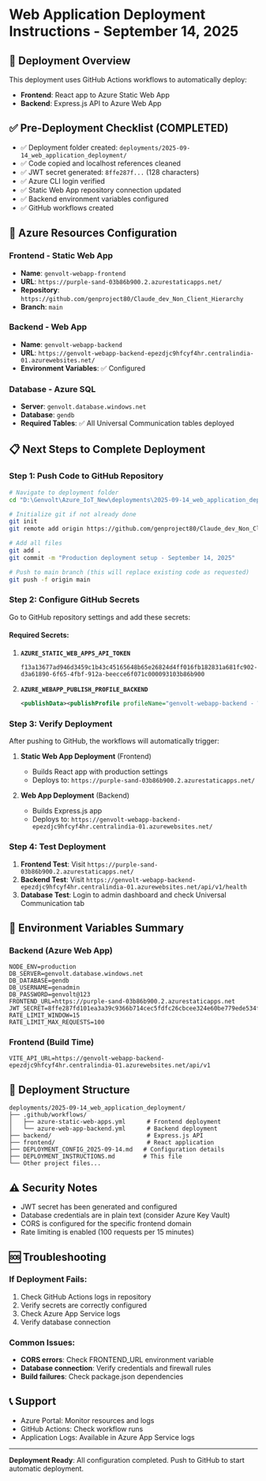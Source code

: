 # Web Application Deployment Instructions - September 14, 2025

## 🚀 Deployment Overview

This deployment uses GitHub Actions workflows to automatically deploy:
- **Frontend**: React app to Azure Static Web App
- **Backend**: Express.js API to Azure Web App

## ✅ Pre-Deployment Checklist (COMPLETED)

- ✅ Deployment folder created: `deployments/2025-09-14_web_application_deployment/`
- ✅ Code copied and localhost references cleaned
- ✅ JWT secret generated: `8ffe287f...` (128 characters)
- ✅ Azure CLI login verified
- ✅ Static Web App repository connection updated
- ✅ Backend environment variables configured
- ✅ GitHub workflows created

## 🔧 Azure Resources Configuration

### Frontend - Static Web App
- **Name**: `genvolt-webapp-frontend`
- **URL**: `https://purple-sand-03b86b900.2.azurestaticapps.net/`
- **Repository**: `https://github.com/genproject80/Claude_dev_Non_Client_Hierarchy`
- **Branch**: `main`

### Backend - Web App
- **Name**: `genvolt-webapp-backend`
- **URL**: `https://genvolt-webapp-backend-epezdjc9hfcyf4hr.centralindia-01.azurewebsites.net/`
- **Environment Variables**: ✅ Configured

### Database - Azure SQL
- **Server**: `genvolt.database.windows.net`
- **Database**: `gendb`
- **Required Tables**: ✅ All Universal Communication tables deployed

## 📋 Next Steps to Complete Deployment

### Step 1: Push Code to GitHub Repository

```bash
# Navigate to deployment folder
cd "D:\Genvolt\Azure_IoT_New\deployments\2025-09-14_web_application_deployment"

# Initialize git if not already done
git init
git remote add origin https://github.com/genproject80/Claude_dev_Non_Client_Hierarchy.git

# Add all files
git add .
git commit -m "Production deployment setup - September 14, 2025"

# Push to main branch (this will replace existing code as requested)
git push -f origin main
```

### Step 2: Configure GitHub Secrets

Go to GitHub repository settings and add these secrets:

#### Required Secrets:
1. **`AZURE_STATIC_WEB_APPS_API_TOKEN`**
   ```
   f13a13677ad946d3459c1b43c45165648b65e26824d4ff016fb182831a681fc902-d3a61890-6f65-4fbf-912a-beecce6f071c000093103b86b900
   ```

2. **`AZURE_WEBAPP_PUBLISH_PROFILE_BACKEND`**
   ```xml
   <publishData><publishProfile profileName="genvolt-webapp-backend - Web Deploy" publishMethod="MSDeploy" publishUrl="genvolt-webapp-backend-epezdjc9hfcyf4hr.scm.centralindia-01.azurewebsites.net:443" msdeploySite="genvolt-webapp-backend" userName="$genvolt-webapp-backend" userPWD="yJKRy3KHr1zEqqZTtsGoy7ALucDsGLK8TGLt89JpQQpSKk24pq5PkaAjRa08" destinationAppUrl="https://genvolt-webapp-backend-epezdjc9hfcyf4hr.centralindia-01.azurewebsites.net" SQLServerDBConnectionString="" mySQLDBConnectionString="" hostingProviderForumLink="" controlPanelLink="https://portal.azure.com" webSystem="WebSites"><databases /></publishProfile></publishData>
   ```

### Step 3: Verify Deployment

After pushing to GitHub, the workflows will automatically trigger:

1. **Static Web App Deployment** (Frontend)
   - Builds React app with production settings
   - Deploys to: `https://purple-sand-03b86b900.2.azurestaticapps.net/`

2. **Web App Deployment** (Backend)
   - Builds Express.js app
   - Deploys to: `https://genvolt-webapp-backend-epezdjc9hfcyf4hr.centralindia-01.azurewebsites.net/`

### Step 4: Test Deployment

1. **Frontend Test**: Visit `https://purple-sand-03b86b900.2.azurestaticapps.net/`
2. **Backend Test**: Visit `https://genvolt-webapp-backend-epezdjc9hfcyf4hr.centralindia-01.azurewebsites.net/api/v1/health`
3. **Database Test**: Login to admin dashboard and check Universal Communication tab

## 🔑 Environment Variables Summary

### Backend (Azure Web App)
```
NODE_ENV=production
DB_SERVER=genvolt.database.windows.net
DB_DATABASE=gendb
DB_USERNAME=genadmin
DB_PASSWORD=genvolt@123
FRONTEND_URL=https://purple-sand-03b86b900.2.azurestaticapps.net
JWT_SECRET=8ffe287fd101ea3a39c9366b714cec5fdfc26cbcee324e60be779ede534f29eb1fa8279362a52865b0857dfea0b2ba38f50222d6c62d8ff5856feba5bab78c27
RATE_LIMIT_WINDOW=15
RATE_LIMIT_MAX_REQUESTS=100
```

### Frontend (Build Time)
```
VITE_API_URL=https://genvolt-webapp-backend-epezdjc9hfcyf4hr.centralindia-01.azurewebsites.net/api/v1
```

## 📁 Deployment Structure

```
deployments/2025-09-14_web_application_deployment/
├── .github/workflows/
│   ├── azure-static-web-apps.yml      # Frontend deployment
│   └── azure-web-app-backend.yml      # Backend deployment
├── backend/                           # Express.js API
├── frontend/                          # React application
├── DEPLOYMENT_CONFIG_2025-09-14.md   # Configuration details
├── DEPLOYMENT_INSTRUCTIONS.md        # This file
└── Other project files...
```

## ⚠️ Security Notes

- JWT secret has been generated and configured
- Database credentials are in plain text (consider Azure Key Vault)
- CORS is configured for the specific frontend domain
- Rate limiting is enabled (100 requests per 15 minutes)

## 🆘 Troubleshooting

### If Deployment Fails:
1. Check GitHub Actions logs in repository
2. Verify secrets are correctly configured
3. Check Azure App Service logs
4. Verify database connection

### Common Issues:
- **CORS errors**: Check FRONTEND_URL environment variable
- **Database connection**: Verify credentials and firewall rules
- **Build failures**: Check package.json dependencies

## 📞 Support

- Azure Portal: Monitor resources and logs
- GitHub Actions: Check workflow runs
- Application Logs: Available in Azure App Service logs

---

**Deployment Ready**: All configuration completed. Push to GitHub to start automatic deployment.